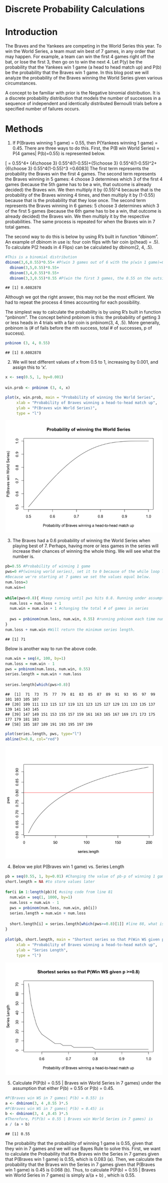 Discrete Probability Calculations
================

# Introduction

The Braves and the Yankees are competing in the World Series this year.
To win the World Series, a team must win best of 7 games, in any order
that may happen. For example, a team can win the first 4 games right off
the bat, or lose the first 3, then go on to win the next 4. Let P(y) be
the probability that the Yankees win 1 game (a head to head match up)
and P(b) be the probability that the Braves win 1 game. In this blog
post we will analyze the probability of the Braves winning the World
Series given various circumstances.

A concept to be familiar with prior is the Negative binomial
distribution. It is a discrete probability distribution that models the
number of successes in a sequence of independent and identically
distributed Bernoulli trials before a specified number of failures
occurs.

# Methods

1.  If P(Braves winning 1 game) = 0.55, then P(Yankees winning 1 game) =
    0.45. There are three ways to do this. First, the P(B win World
    Series) = P(4 games| P(b)=0.55) is represented below.

\[ = 0.55^4+ {4\choose 3} 0.55^4(1-0.55)+{5\choose 3} 0.55^4(1-0.55)^2+{6\choose 3} 0.55^4(1-0.55)^3 =0.6083\]
The first term represents the probability the Braves win the first 4
games. The second term represents the Braves winning in 5 games: 4
choose 3 determines which 3 of the first 4 games (because the 5th game
has to be a win, that outcome is already decided) the Braves win. We
then multiply it by (0.55)^4 because that is the probability of the
Braves winning 4 times, and then multiply it by (1-0.55) because that is
the probability that they lose once. The second term represents the
Braves winning in 6 games: 5 choose 3 determines which 3 of the first 5
games (because the 6th game has to be a win, that outcome is already
decided) the Braves win. We then multiply it by the respective
probabilities. The same process is repeated for when the Braves win in 7
total games.

The second way to do this is below by using R’s built in function
“dbinom”. An example of dbinom in use is: four coin flips with fair
coin (p(head) = .5). To calculate P(2 heads in 4 Flips) can be
calculated by dbinom(2, 4, .5).

``` r
#This is a binomial distribution
dbinom(3,6,0.55)*0.55+ #P(win 3 games out of 6 with the p(win 1 game)=0.55) and the 0.55 on the outside is the P of winning the 7th game)
  dbinom(3,5,0.55)*0.55+ 
  dbinom(3,4,0.55)*0.55+ 
  dbinom(3,3,0.55)*0.55 #P(win the first 3 games, the 0.55 on the outside is the P of winning the 4th game)
```

    ## [1] 0.6082878

Although we got the right answer, this may not be the most efficient. We
had to repeat the process 4 times accounting for each possibility.

The simplest way to calculate the probability is by using R’s built in
function “pnbinom”. The concept behind pnbinom is this: the probability
of getting 3 or less heads in 4 trials with a fair coin is pnbinom(3, 4,
.5). More generally, pnbinom is (\# of fails before the nth success,
total \# of successes, p of success).

``` r
pnbinom (3, 4, 0.55)
```

    ## [1] 0.6082878

2.  We will test different values of x from 0.5 to 1, increasing by
    0.001, and assign this to ‘x’.

<!-- end list -->

``` r
x <- seq(0.5, 1, by=0.001) 

win.prob <- pnbinom (3, 4, x)
```

``` r
plot(x, win.prob, main = "Probability of winning the World Series",
     xlab = "Probability of Braves winning a head-to-head match up",
     ylab = "P(Braves win World Series)",
     type = "l")
```

![](writeup_files/figure-gfm/unnamed-chunk-4-1.png)<!-- -->

3.  The Braves had a 0.6 probability of winning the World Series when
    playing best of 7. Perhaps, having more or less games in the series
    will increase their chances of winning the whole thing. We will see
    what the number is.

<!-- end list -->

``` r
pb=0.55 #Probability of winning 1 game
pws=0 #P(winning world series), set it to 0 because of the while loop later.
#Because we're starting at 7 games we set the values equal below. 
num.loss=3 
num.win=4

while(pws<0.8){ #keep running until pws hits 0.8. Running under assumption that we won't have an even # of games.
  num.loss = num.loss + 1 
  num.win = num.win + 1 #changing the total # of games in series
  
  pws = pnbinom(num.loss, num.win, 0.55) #running pnbinom each time num.loss/num.win change
}
num.loss + num.win #Will return the minimum series length.
```

    ## [1] 71

Below is another way to run the above code.

``` r
num.win = seq(4, 100, by=1)
num.loss = num.win - 1
pws = pnbinom(num.loss, num.win, 0.55)
series.length = num.win + num.loss

series.length[which(pws>0.8)]
```

    ##  [1]  71  73  75  77  79  81  83  85  87  89  91  93  95  97  99 101 103 105 107
    ## [20] 109 111 113 115 117 119 121 123 125 127 129 131 133 135 137 139 141 143 145
    ## [39] 147 149 151 153 155 157 159 161 163 165 167 169 171 173 175 177 179 181 183
    ## [58] 185 187 189 191 193 195 197 199

``` r
plot(series.length, pws, type="l")
abline(h=0.8, col="red")
```

![](writeup_files/figure-gfm/unnamed-chunk-6-1.png)<!-- -->

4.  Below we plot P(Braves win 1 game) vs. Series Length

<!-- end list -->

``` r
pb = seq(0.55, 1, by=0.01) #Changing the value of pb-p of winning 1 game
short.length = NA #to store values later

for(i in 1:length(pb)){ #using code from line 81
  num.win = seq(1, 1000, by=1)
  num.loss = num.win - 1
  pws = pnbinom(num.loss, num.win, pb[i])
  series.length = num.win + num.loss
  
  short.length[i] = series.length[which(pws>=0.8)[1]] #line 88, what is the shortest length s.t. the p(winning WS)>=0.8, using different pb values.
}

plot(pb, short.length, main = "Shortest series so that P(Win WS given p >=0.8)",
     xlab = "Probability of Braves winning a head-to-head match up",
     ylab = "Series Length",
     type = "l")
```

![](writeup_files/figure-gfm/unnamed-chunk-7-1.png)<!-- -->

5.  Calculate P(P(b) = 0.55 | Braves win World Series in 7 games) under
    the assumption that either P(b) = 0.55 or P(b) = 0.45.

<!-- end list -->

``` r
#P(Braves win WS in 7 games| P(b) = 0.55) is
a <- dnbinom(3, 4 ,0.55 )*.5
#P(Braves win WS in 7 games| P(b) = 0.45) is
b <- dnbinom(3, 4 ,0.45 )*.5
#Therefore, P(P(b) = 0.55 | Braves win World Series in 7 games) is
a / (a + b) 
```

    ## [1] 0.55

The probability that the probability of winning 1 game is 0.55, given
that they win in 7 games and we will use Bayes Rule to solve this.
First, we want to calculate the Probability that the Braves win the
Series in 7 games given that P(Braves win 1 game) is 0.55, which is
0.083 (a). Then, we calculate the probability that the Braves win the
Series in 7 games given that P(Braves win 1 game) is 0.45 is 0.068 (b).
Thus, to calculate P(P(b) = 0.55 | Braves win World Series in 7 games)
is simply a/(a + b) , which is 0.55.
